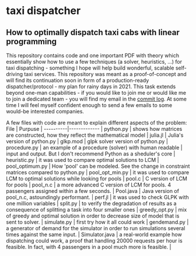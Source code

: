 # taxi dispatcher
## How to optimally dispatch taxi cabs with linear programming

This repository contains code and one important PDF with theory which essentially show how to use a few techniques (a solver, heuristics, ...) for taxi dispatching - something I hope will help build wonderful, scalable self-driving taxi services. This repository was meant as a proof-of-concept and will find its continuation soon in form of a production-ready dispatcher/protocol - my plan for rainy days in 2021. This task extends beyond one-man capabilities - if you would like to join me or would like me to join a dedicated team - you will find my email in the [commit log](https://api.github.com/users/boguszjelinski/events/public). At some time I will feel myself confident enough to send a few emails to some would-be interested companies. 

A few files with code are meant to explain different aspects of the problem:
File | Purpuse |
----------|------------- |
python.py | shows how matrices are constructed, how they reflect the mathematical model |
julia.jl | Julia's version of python.py |
glkp.mod | glpk solver version of python.py |
procedure.py | an example of a procedure (solver) with human readable | input and output. But I don't recommend Python as a sheduler's core |
heuristic.py | it was used to compare optimal solutions to LCM |
pool_optimum.py | How 'pool' can be modeled. See the change in constraint matrices compared to python.py |
pool_opt_min.py | it was used to compare LCM to optimal solutions while looking for pools |
pool.c | C version of LCM for pools |
pool_n.c | a more advanced C version of LCM for pools. 4 passengers assigned within a few seconds. |
Pool.java | Java version of pool_n.c, astoundingly performant. |
perf.jl | it was used to check GLPK with one million variables |
split.py | to verify the degradation of results as a consequence of splitting a task into four smaller ones |
greedy_opt.py | mix of greedy and optimal solution in order to decrease size of model that is sent to solver. |
simulate.py | first try how it all could work |
gendemand.py | a generator of demand for the simulator in order to run simulations several times against the same input. |
Simulator.java | a real-world example how dispatching could work, a proof that handling 20000 requests per hour is feasible. In fact, with 4 passengers in a pool much more is feasible. |